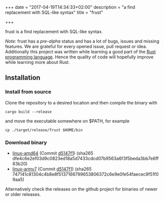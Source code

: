 +++
date = "2017-04-19T14:34:33+02:00"
description = "a find replacement with SQL-like syntax"
title = "frust"

+++

frust is a find replacement with SQL-like syntax.

*Note:* frust has a *pre-alpha* status and has a lot of bugs, issues and missing features.
We are grateful for every opened issue, pull request or idea.
Additionally this project was written while learning a good part of the [Rust programming language](https://www.rust-lang.org/en-US/).
Hence the quality of code will hopefully improve while learning more about Rust.

## Installation
### Install from source
Clone the repository to a desired location and then compile the binary with
```
cargo build --release
```
and move the executable somewhere on $PATH, for example
```
cp ./target/release/frust $HOME/bin
```

### Download binary

* [linux-amd64](/frust-blog/binaries/frust-v0.0.1) (Commit [d5147f1](https://github.com/tbehner/frust/commit/d5147f166e151bf98f98ae185dd4c393bd65f13a)) (sha265 dfe4c6e2ef03d9c0823ed18a5d7433cdcd07b9563a6f3f5beda3bb7e6ff83b20)
* [linux-armv7](/frust-blog/binaries/frust-armv7-v.0.0.1) (Commit [d5147f1](https://github.com/tbehner/frust/commit/d5147f166e151bf98f98ae185dd4c393bd65f13a)) (sha265 747141c81304c4b8e8f5137166799653806372c6e9e0fe54faecec9f51f09aa5)

Alternatively check the releases on the github project for binaries of newer or older releases.
 
